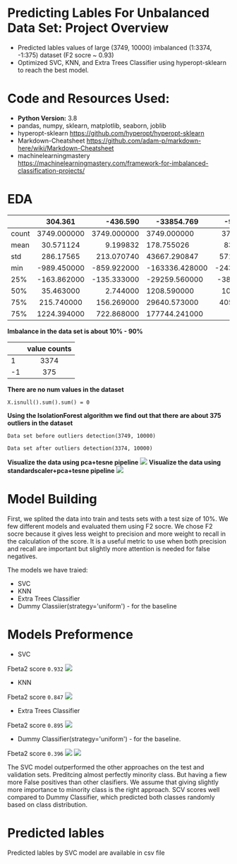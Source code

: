 #  Predicting Lables For Unbalanced Data Set: Project Overview
* Predicted lables values of large (3749, 10000) imbalanced (1:3374, -1:375) dataset (F2 socre ~ 0.93)
* Optimized SVC, KNN, and Extra Trees Classifier using hyperopt-sklearn to reach the best model.
#  Code and Resources Used:
* **Python Version:** 3.8
* pandas, numpy, sklearn, matplotlib, seaborn, joblib
* hyperopt-sklearn https://github.com/hyperopt/hyperopt-sklearn
* Markdown-Cheatsheet https://github.com/adam-p/markdown-here/wiki/Markdown-Cheatsheet
* machinelearningmastery https://machinelearningmastery.com/framework-for-imbalanced-classification-projects/
#  EDA

|      | 304.361       | -436.590 | -33854.769       | -96571.569          | -15086.947| ...    |
| ------------- |:-------------:| -----:| ------------- |:-------------:| -----:| -----:|
| count         | 3749.000000   | 3749.000000 | 	3749.000000    | 	3749.000000 | 3749.000000 | ...    |
| mean          | 	30.571124   |   	9.199832 | 178.755026     | 837.059166|   -182.034161 | ...    |
| std           | 	286.17565   |    213.070740 | 	43667.290847| 57108.922663     |   	21944.043101| ...    |
| min           |-989.450000    |    -859.922000 | -163336.428000 | -243844.632000     |   -77566.109000	 | ...    |
| 25%           | 	-163.862000 |    -135.333000 | -29259.560000 | -38027.475000      |   -14405.498000 | ...    |
| 50%           | 35.463000      |    2.744000 | 1208.590000 |	1037.514000     |   -147.659000 | ...    |
| 75%           | 215.740000     |    156.269000 | 	29640.573000 |	40569.974000      |    14526.865000| ...    |
| 75%           | 	1224.394000    |    722.868000 | 177744.241000 | are neat      |    86287.955000 | ...    |


**Imbalance in the data set is about 10% - 90%** 

|      | value counts   |
| ------------- |:-------------:|
| 1        | 3374   |
| -1        | 	375   |

**There are no num values in the dataset** 

`X.isnull().sum().sum() = 0` 

**Using the IsolationForest algorithm we find out that there are about 375 outliers in the dataset** 

`Data set before outliers detection(3749, 10000)`

`Data set after outliers detection(3374, 10000)`



 **Visualize the data using pca+tesne pipeline**
![](plots/pca_tesne.png)
 **Visualize the data using standardscaler+pca+tesne pipeline**
![](plots/pca_tesne_ss.png)

#  Model Building
First, we splited the data into train and tests sets with a test size of 10%.
We few different models and evaluated them using F2 socre. We chose F2 socre because it gives less weight to precision and more weight to recall in the calculation of the score.
It is a useful metric to use when both precision and recall are important but slightly more attention is needed for false negatives.

The models we have traied:
* SVC
* KNN
* Extra Trees Classifier
* Dummy Classiier(strategy='uniform') - for the baseline

# Models Preformence
* SVC

Fbeta2 score `0.932`
![](confiusion_maps/svc.png)
* KNN 

Fbeta2 score `0.847`
![](confiusion_maps/knn.png)
* Extra Trees Classifier

 Fbeta2 score `0.895`
![](confiusion_maps/extra%20trees.png)
* Dummy Classifier(strategy='uniform') - for the baseline.

Fbeta2 score `0.396`
![](confiusion_maps/dummy.png)
![](plots/models.png)

The SVC model outperformed the other approaches on the test and validation sets. Preditcing almost perfectly minority class. But having a fiew more False positives than other clasifiers. We assume that giving slightly more importance to minority class is the right approach. SCV scores well compared to Dummy Classifier, which predicted both classes randomly based on class distribution.


# Predicted lables 
Predicted lables by SVC model are available in csv file 
